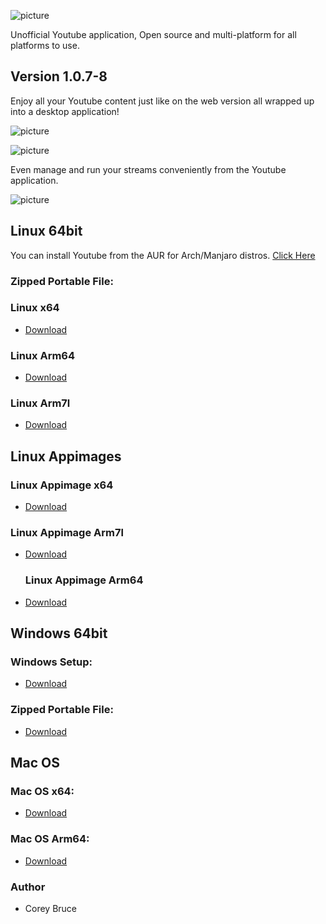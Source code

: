 ![picture](https://i.ibb.co/qDsmMMS/youtube-logo-png-transparent-image-5.png)

Unofficial Youtube application, Open source and multi-platform for all platforms to use.

## Version 1.0.7-8

Enjoy all your Youtube content just like on the web version all wrapped up into a desktop application!

![picture](https://i.ibb.co/28FH9Cn/yt-screenshot1.png)

![picture](https://i.ibb.co/2hYrRHN/yt-screenshot2.png)

Even manage and run your streams conveniently from the Youtube application.

![picture](https://i.ibb.co/pfd67Qy/yt-screenshot3.png)


 ## Linux 64bit

 You can install Youtube from the AUR for Arch/Manjaro distros.
 [Click Here](https://aur.archlinux.org/packages/youtube/)

 ### Zipped Portable File:

 ### Linux x64
 - [Download](https://gitlab.com/youtube-desktop/binaries/1.0.7-8/-/raw/main/Youtube-linux-x64.tar.gz)

 ### Linux Arm64
 - [Download](https://gitlab.com/youtube-desktop/binaries/1.0.7-8/-/raw/main/Youtube-linux-arm64.tar.gz)

 ### Linux Arm7l
 - [Download](https://gitlab.com/youtube-desktop/binaries/1.0.7-8/-/raw/main/Youtube-linux-arm64.tar.gz)

 
 ## Linux Appimages

  ### Linux Appimage x64
 - [Download](https://gitlab.com/youtube-music/binaries/1.0.7-8/-/raw/main/YoutubeMusic-arm64.AppImage)

  ### Linux Appimage Arm7l
 - [Download](https://gitlab.com/youtube-music/binaries/1.0.7-8/-/raw/main/YoutubeMusic-arm7l.AppImage)

   ### Linux Appimage Arm64
 - [Download](https://gitlab.com/youtube-music/binaries/1.0.7-8/-/raw/main/YoutubeMusic-arm64.AppImage)


 ## Windows 64bit

 ### Windows Setup:
 - [Download](https://gitlab.com/youtube-desktop/binaries/1.0.7-8/-/raw/main/Youtube%20Setup.exe)

 ### Zipped Portable File:
 - [Download](https://gitlab.com/youtube-desktop/binaries/1.0.7-8/-/raw/main/Youtube-win32-x64.zip)

 ## Mac OS

 ###  Mac OS x64:
 - [Download](https://gitlab.com/youtube-desktop/binaries/1.0.7-8/-/raw/main/Youtube-darwin-x64.zip)

 ###  Mac OS Arm64:
 - [Download](https://gitlab.com/youtube-desktop/binaries/1.0.7-8/-/raw/main/Youtube-darwin-arm64.zip)

 ### Author
  * Corey Bruce
